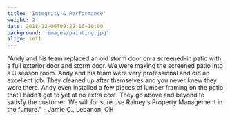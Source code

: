 ```yaml
---
title: 'Integrity & Performance'
weight: 2
date: 2018-12-06T09:29:16+10:00
background: 'images/painting.jpg'
align: left
---
```


"Andy and his team replaced an old storm door on a screened-in patio with a full exterior door and storm door. We were making the screened patio into a 3 season room. Andy and his team were very professional and did an excellent job. They cleaned up after themselves and you never knew they were there. Andy even installed a few pieces of lumber framing on the patio that I hadn't got to yet at no extra cost. They go above and beyond to satisfy the customer. We will for sure use Rainey's Property Management in the furture." - Jamie C., Lebanon, OH


